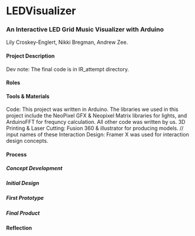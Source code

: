 # LEDVisualizer
### An Interactive LED Grid Music Visualizer with Arduino
Lily Croskey-Englert, Nikki Bregman, Andrew Zee. 

#### Project Description

Dev note: The final code is in IR_attempt directory.
#### Roles

#### Tools & Materials
Code: This project was written in Arduino. The libraries we used in this project include the NeoPixel GFX & Neopixel Matrix libraries for lights, and ArduinoFFT for frequncy calculation. All other code was written by us. 
3D Printing & Laser Cutting: Fusion 360 & illustrator for producing models. // input names of these
Interaction Design: Framer X was used for interaction design concepts. 


#### Process
##### Concept Development
##### Initial Design
##### First Prototype
##### Final Product

#### Reflection
